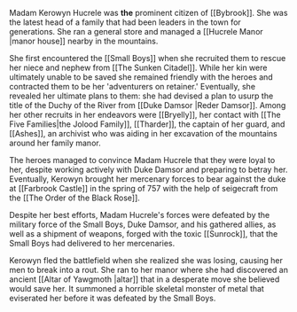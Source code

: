 Madam Kerowyn Hucrele was **the** prominent citizen of [[Bybrook]]. She was the latest head of a family that had been leaders in the town for generations. She ran a general store and managed a [[Hucrele Manor |manor house]] nearby in the mountains. 

She first encountered the [[Small Boys]] when she recruited them to rescue her niece and nephew from [[The Sunken Citadel]]. While her kin were ultimately unable to be saved she remained friendly with the heroes and contracted them to be her 'adventurers on retainer.' Eventually, she revealed her ultimate plans to them: she had devised a plan to usurp the title of the Duchy of the River from [[Duke Damsor |Reder Damsor]]. Among her other recruits in her endeavors were [[Bryelly]], her contact with [[The Five Families|the Jolood Family]], [[Tharder]], the captain of her guard, and [[Ashes]], an archivist who was aiding in her excavation of the mountains around her family manor. 

The heroes managed to convince Madam Hucrele that they were loyal to her, despite working actively with Duke Damsor and preparing to betray her. Eventually, Kerowyn brought her mercenary forces to bear against the duke at [[Farbrook Castle]] in the spring of 757 with the help of seigecraft from the [[The Order of the Black Rose]]. 

Despite her best efforts, Madam Hucrele's forces were defeated by the military force of the Small Boys, Duke Damsor, and his gathered allies, as well as a shipment of weapons, forged with the toxic [[Sunrock]], that the Small Boys had delivered to her mercenaries. 

Kerowyn fled the battlefield when she realized she was losing, causing her men to break into a rout. She ran to her manor where she had discovered an ancient [[Altar of Yawgmoth |altar]] that in a desperate move she believed would save her. It summoned a horrible skeletal monster of metal that eviserated her before it was defeated by the Small Boys.